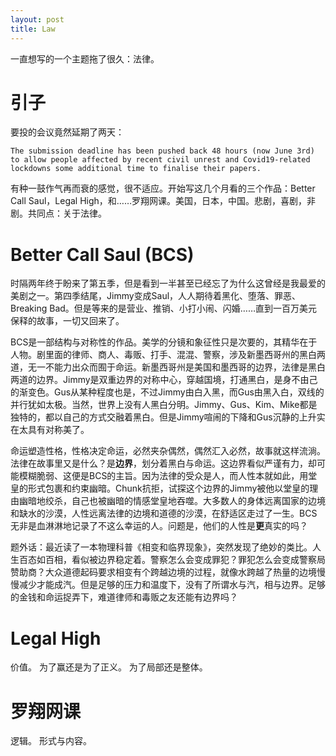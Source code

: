 ```yaml
---
layout: post
title: Law
---
```


一直想写的一个主题拖了很久：法律。

# 引子

要投的会议竟然延期了两天：

    The submission deadline has been pushed back 48 hours (now June 3rd) to allow people affected by recent civil unrest and Covid19-related lockdowns some additional time to finalise their papers.

有种一鼓作气再而衰的感觉，很不适应。开始写这几个月看的三个作品：Better Call Saul，Legal High，和……罗翔网课。美国，日本，中国。悲剧，喜剧，非剧。共同点：关于法律。

# Better Call Saul (BCS)
时隔两年终于盼来了第五季，但是看到一半甚至已经忘了为什么这曾经是我最爱的美剧之一。第四季结尾，Jimmy变成Saul，人人期待着黑化、堕落、罪恶、Breaking Bad。但是等来的是营业、推销、小打小闹、闪婚……直到一百万美元保释的故事，一切又回来了。

BCS是一部结构与对称性的作品。美学的分镜和象征性只是次要的，其精华在于人物。剧里面的律师、商人、毒贩、打手、混混、警察，涉及新墨西哥州的黑白两道，无一不能力出众而囿于命运。新墨西哥州是美国和墨西哥的边界，法律是黑白两道的边界。Jimmy是双重边界的对称中心，穿越国境，打通黑白，是身不由己的渐变色。Gus从某种程度也是，不过Jimmy由白入黑，而Gus由黑入白，双线的并行犹如太极。当然，世界上没有人黑白分明。Jimmy、Gus、Kim、Mike都是独特的，都以自己的方式交融着黑白。但是Jimmy喧闹的下降和Gus沉静的上升实在太具有对称美了。

命运塑造性格，性格决定命运，必然夹杂偶然，偶然汇入必然，故事就这样流淌。法律在故事里又是什么？是**边界**，划分着黑白与命运。这边界看似严谨有力，却可能模糊脆弱、这便是BCS的主旨。因为法律的受众是人，而人性本就如此，用堂皇的形式包裹和约束幽暗。Chunk抗拒，试探这个边界的Jimmy被他以堂皇的理由幽暗地绞杀，自己也被幽暗的情感堂皇地吞噬。大多数人的身体远离国家的边境和缺水的沙漠，人性远离法律的边境和道德的沙漠，在舒适区走过了一生。BCS无非是血淋淋地记录了不这么幸运的人。问题是，他们的人性是**更**真实的吗？

题外话：最近读了一本物理科普《相变和临界现象》，突然发现了绝妙的类比。人生百态如百相，看似被边界稳定着。警察怎么会变成罪犯？罪犯怎么会变成警察局赞助商？大众道德起码要求相变有个跨越边境的过程，就像水跨越了热量的边境慢慢减少才能成汽。但是足够的压力和温度下，没有了所谓水与汽，相与边界。足够的金钱和命运捉弄下，难道律师和毒贩之友还能有边界吗？

# Legal High

价值。
为了赢还是为了正义。
为了局部还是整体。

# 罗翔网课

逻辑。
形式与内容。

